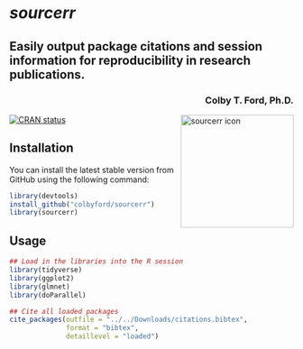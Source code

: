 # *sourcerr*
## Easily output package citations and session information for reproducibility in research publications.

<h3 align = "right">Colby T. Ford, Ph.D.</h3>

<img align="right" src="https://raw.githubusercontent.com/colbyford/sourcerr/master/img/sourcerr_hex.png" alt="sourcerr icon" width="200">

[![CRAN status](https://www.r-pkg.org/badges/version/sourcerr)](https://cran.r-project.org/package=sourcerr)

## Installation

You can install the latest stable version from GitHub using the following command:
```r
library(devtools)
install_github("colbyford/sourcerr")
library(sourcerr)
```

## Usage

```r
## Load in the libraries into the R session
library(tidyverse)
library(ggplot2)
library(glmnet)
library(doParallel)

## Cite all loaded packages
cite_packages(outfile = "../../Downloads/citations.bibtex",
              format = "bibtex",
              detaillevel = "loaded")
```
